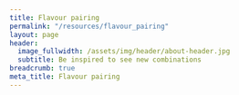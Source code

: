 ```yaml
---
title: Flavour pairing
permalink: "/resources/flavour_pairing"
layout: page
header:
  image_fullwidth: /assets/img/header/about-header.jpg
  subtitle: Be inspired to see new combinations
breadcrumb: true
meta_title: Flavour pairing
---
```

<!-- Load d3.js -->
<script src="https://d3js.org/d3.v4.js"></script>

<!-- Create a div where the graph will take place -->
<div id="my_dataviz"></div>
<script>

// set the dimensions and margins of the graph
var margin = {top: 20, right: 30, bottom: 20, left: 30},
  width = window.innerWidth - margin.left - margin.right,
  height = 300 - margin.top - margin.bottom;

// append the svg object to the body of the page
var svg = d3.select("#my_dataviz")
  .append("svg")
    .attr("width", width + margin.left + margin.right)
    .attr("height", height + margin.top + margin.bottom)
  .append("g")
    .attr("transform",
          "translate(" + margin.left + "," + margin.top + ")");

// Read dummy data
d3.json("../assets/js/flavour_pairing.json", function( data) {

  // List of node names
  var allNodes = data.nodes.map(function(d){return d.name})

  // A linear scale to position the nodes on the X axis
  var y = d3.scalePoint()
    .range([0, height])
    .domain(allNodes)

  // Add the circle for the nodes
  svg
    .selectAll("mynodes")
    .data(data.nodes)
    .enter()
    .append("circle")
      .attr("cx", function(d){ return(y(d.name))})
      .attr("cy", function(d){ return(y(d.name))})
      .attr("r", 8)
      .style("fill", "#009AB6")

  // And give them a label
  svg
    .selectAll("mylabels")
    .data(data.nodes)
    .enter()
    .append("text")
      .attr("x", function(d){ return(y(d.name)) + 10})
      .attr("y", function(d){ return(y(d.name)) + 5})
      .text(function(d){ return(d.name)})
      .style("text-anchor", "left")
      .style("alignment-baseline", "right")

  // Add links between nodes. Here is the tricky part.
  // In my input data, links are provided between nodes -id-, NOT between node names.
  // So I have to do a link between this id and the name
  var idToNode = {};
  data.nodes.forEach(function (n) {
    idToNode[n.id] = n;
  });
  // Cool, now if I do idToNode["2"].name I've got the name of the node with id 2

  // Add the links
  svg
    .selectAll('mylinks')
    .data(data.links)
    .enter()
    .append('path')
    .attr('d', function (d) {
      start = y(idToNode[d.source].name)    // X position of start node on the X axis
      end = y(idToNode[d.target].name)     // X position of end node
      return ['M', 50, start,    // the arc starts at the coordinate x=start, y=height-30 (where the starting node is)
        'A',                            // This means we're gonna build an elliptical arc
        (start - end)/2*4, ',',    // Next 2 lines are the coordinates of the inflexion point. Height of this point is proportional with start - end distance
        (start - end)/2, 0, 0, ',',
        start < end ? 1 : 0, end, ',', end] // We always want the arc on top. So if end is before start, putting 0 here turn the arc upside down.
        .join(' ');
    })
    .style("fill", "none")
    .attr("stroke", "black")

})

</script>
<!--
<style>

    path {
        fill: #505050;
        fill-opacity: 0.2;
    }

    circle{
        stroke-width: 1;
    }
</style>


Order:
    <select id="selectSort">
        <option value="Group">by Cluster</option>
        <option value="Frequency">by Frequency</option>
        <option value="Name">by Name</option>
    </select>

<script src="../assets/js/flavour_pairing.js"></script>
<script src="https://cdnjs.cloudflare.com/ajax/libs/d3/3.5.5/d3.min.js"></script>
<script src="https://code.jquery.com/jquery-1.11.3.min.js"></script>

<script>

var i,
    width = 1000,
    height = 1000,
    transitionTime = 2500,
    spacing = 11,
    margin = 20,
    nodeY = 380,
    nodes = pairing.nodes,
    links = pairing.links,
    colors = d3.scale.category20(),
    τ = 2 * Math.PI; // http://tauday.com/tau-manifesto

var svg = d3.select("body").append("svg")
        .attr("width", width)
        .attr("height", height)

function mapRange(value, inMin, inMax, outMin, outMax){
    var inVal = Math.min(Math.max(value, inMin), inMax);
    return outMin + (outMax-outMin) * ((inVal - inMin)/(inMax-inMin));
  }

// Set each node's value to the sum of all incoming and outgoing link values
var nodeValMin = 100000000,
    nodeValMax = 0;
for(i=0; i<nodes.length; i++){
    nodes[i].value = 0;
    nodes[i].displayOrder = i;
}
for(i=0; i<links.length; i++){
    var link = links[i];
        value = link.value;
    nodes[link.source].value += link.value;
    nodes[link.target].value += link.value;
}
for(i=0; i<nodes.length; i++){
    nodeValMin = Math.min(nodeValMin, nodes[i].value);
    nodeValMax = Math.max(nodeValMax, nodes[i].value);
}

var arcBuilder = d3.svg.arc()
    .startAngle(-τ/4)
    .endAngle(τ/4);
arcBuilder.setRadii = function(d){
        var arcHeight = 0.5 * Math.abs(d.x2-d.x1);
        this
            .innerRadius(arcHeight - d.thickness/2)
            .outerRadius(arcHeight + d.thickness/2);
    };
function arcTranslation(d){
    return "translate(" + (d.x1 + d.x2)/2 + "," + nodeY + ")";
}

//EC
function nodeDisplayX(node){
    return node.displayOrder * spacing + margin;
}

function nodeDisplayY(node){
    return node.displayOrder * spacing + margin;
}

var path;

function update(){
    // DATA JOIN
    path = svg.selectAll("path")
        .data(links);
    // UPDATE
    path.transition()
      .duration(transitionTime)
      .call(pathTween, null);
    // ENTER
    path.enter()
        .append("path")
        .attr("transform", function(d,i){
            d.x1 = nodeDisplayX(nodes[d.target]);
            d.x2 = nodeDisplayX(nodes[d.source]);
            d.y1 = nodeDisplayY(nodes[d.target]);
            d.y2 = nodeDisplayY(nodes[d.source]);
            return arcTranslation(d);
            })
        .attr("d", function(d,i){
            d.thickness = 1 + d.value;
            arcBuilder.setRadii(d);
            return arcBuilder();
            });

    // DATA JOIN
    var circle = svg.selectAll("circle")
        .data(nodes);
    // UPDATE
    circle.transition()
        .duration(transitionTime)
        .attr("cx", function(d,i) {return nodeDisplayX(d);})
        .attr("cy", function(d,i) {return nodeDisplayY(d);});
    // ENTER
    circle.enter()
        .append("circle")
        .attr("cy", function(d,i) {return nodeDisplayY(d);})
        .attr("cx", function(d,i) {return nodeDisplayX(d);})
        .attr("r", function(d,i) {return mapRange(d.value, nodeValMin, nodeValMax, 2.5, 13);})
        .attr("fill", function(d,i) {return colors(d.group);})
        .attr("stroke", function(d,i) {return d3.rgb(colors(d.group)).darker(1);});

    function textTransformX(node){
        return ((nodeDisplayX(node) - 5) + " " + (nodeY + 12) + ")");
    }

    function textTransformY(node){
      return ((nodeDisplayY(node) - 5) + " " + (nodeY + 12) + ")");
    }

    // DATA JOIN
    var text = svg.selectAll("text")
        .data(nodes);
    // UPDATE
    text.transition()
        .duration(transitionTime)
        .attr("x", function(d,i) {return nodeDisplayX(d) - 5;})
        .attr("y", function(d,i) {return nodeDisplayY(d) + 5;})
        .attr("transform", function(d,i) { return textTransformX(d); });

    // ENTER
    text.enter()
        .append("text")
        .attr("x", function(d,i) {return nodeDisplayY(d) + 5;})
        .attr("x", function(d,i) {return nodeDisplayX(d) - 5;})
        .attr("transform", function(d,i) { return textTransformY(d); })
        .attr("font-size", "10px")
        .text(function(d,i) {return d.nodeName;});
}

doSort(0);
update();

function pathTween(transition, dummy){
    transition.attrTween("d", function(d){
        var interpolateX1 = d3.interpolate(d.x1, nodeDisplayX(nodes[d.target]));
        var interpolateX2 = d3.interpolate(d.x2, nodeDisplayX(nodes[d.source]));
        var interpolateY1 = d3.interpolate(d.y1, nodeDisplayY(nodes[d.target]));
        var interpolateY2 = d3.interpolate(d.y2, nodeDisplayY(nodes[d.source]));
        return function(t){
            d.x1 = interpolateX1(t);
            d.x2 = interpolateX2(t);

            d.y1 = interpolateY1(t);
            d.y2 = interpolateY2(t);

            arcBuilder.setRadii(d);
            return arcBuilder();
        };
    });

    transition.attrTween("transform", function(d){
        var interpolateX1 = d3.interpolate(d.x1, nodeDisplayX(nodes[d.target]));
        var interpolateX2 = d3.interpolate(d.x2, nodeDisplayX(nodes[d.source]));
        var interpolateY1 = d3.interpolate(d.y1, nodeDisplayY(nodes[d.target]));
        var interpolateY2 = d3.interpolate(d.y2, nodeDisplayY(nodes[d.source]));

        return function(t){
            d.x1 = interpolateX1(t);
            d.x2 = interpolateX2(t);
            d.y1 = interpolateY1(t);
            d.y2 = interpolateY2(t);
            return arcTranslation(d);
        };
    });
}

d3.select("#selectSort").on("change", function() {
    doSort(this.selectedIndex);
    update();
});

function doSort(sortMethod){
    var nodeMap = [],
        sortFunciton;

    for(i=0; i<nodes.length; i++){
        var node = $.extend({index:i}, nodes[i]); // Shallow copy
        nodeMap.push(node);
    }

    if (sortMethod == 0){
        // GROUP
        sortFunction = function(a, b){
            return b.group - a.group;
        };
    }
    else if (sortMethod == 1){
        // FREQUENCY
        sortFunction = function(a, b){
            return b.value - a.value;
        };
    }
    else if(sortMethod == 2){
        // ALPHABETICAL
        sortFunction = function(a, b){
            return a.nodeName.localeCompare(b.nodeName)
        };
    }

    nodeMap.sort(sortFunction);
    for(i=0; i<nodeMap.length; i++){
        nodes[nodeMap[i].index].displayOrder = i;
    }
}

</script>
-->
